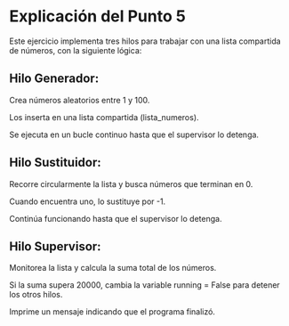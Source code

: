 # Explicación del Punto 5

Este ejercicio implementa tres hilos para trabajar con una lista compartida de números, con la siguiente lógica:

## Hilo Generador:

Crea números aleatorios entre 1 y 100.

Los inserta en una lista compartida (lista_numeros).

Se ejecuta en un bucle continuo hasta que el supervisor lo detenga.

## Hilo Sustituidor:

Recorre circularmente la lista y busca números que terminan en 0.

Cuando encuentra uno, lo sustituye por -1.

Continúa funcionando hasta que el supervisor lo detenga.

## Hilo Supervisor:

Monitorea la lista y calcula la suma total de los números.

Si la suma supera 20000, cambia la variable running = False para detener los otros hilos.

Imprime un mensaje indicando que el programa finalizó.
